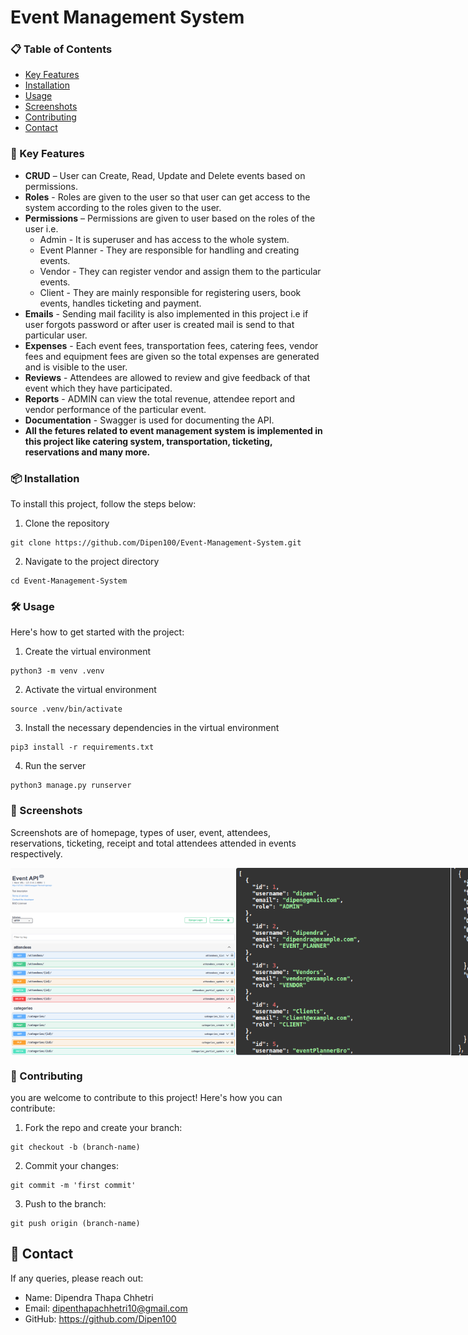 # Event Management System

### 📋 Table of Contents

- [Key Features](#-key-features)
- [Installation](#-installation)
- [Usage](#-usage)
- [Screenshots](#-screenshots)
- [Contributing](#-contributing)
- [Contact](#-contact)

### 🌟 Key Features

- **CRUD** – User can Create, Read, Update and Delete events based on permissions.
- **Roles** - Roles are given to the user so that user can get access to the system according to the roles given to the user.
- **Permissions** – Permissions are given to user based on the roles of the user i.e.
  - Admin - It is superuser and has access to the whole system.
  - Event Planner - They are responsible for handling and creating events.
  - Vendor - They can register vendor and assign them to the particular events.
  - Client - They are mainly responsible for registering users, book events, handles ticketing and payment.
- **Emails** - Sending mail facility is also implemented in this project i.e if user forgots password or after user is created mail is send to that particular user.
- **Expenses** - Each event fees, transportation fees, catering fees, vendor fees and equipment fees are given so the total expenses are generated and is visible to the user.
- **Reviews** - Attendees are allowed to review and give feedback of that event which they have participated.
- **Reports** - ADMIN can view the total revenue, attendee report and vendor performance of the particular event.
- **Documentation** - Swagger is used for documenting the API.
- **All the fetures related to event management system is implemented in this project like catering system, transportation, ticketing, reservations and many more.**
  
### 📦 Installation

To install this project, follow the steps below:
1. Clone the repository
```
git clone https://github.com/Dipen100/Event-Management-System.git
```
2. Navigate to the project directory
```
cd Event-Management-System
```

### 🛠️ Usage

Here's how to get started with the project:
1. Create the virtual environment
```
python3 -m venv .venv
```

2. Activate the virtual environment
```
source .venv/bin/activate
```

3. Install the necessary dependencies in the virtual environment
```
pip3 install -r requirements.txt
```

4. Run the server
```
python3 manage.py runserver
```
### 🎨 Screenshots
Screenshots are of homepage, types of user, event, attendees, reservations, ticketing, receipt and total attendees attended in events respectively.
<div style="display: flex; justify-content: space-around;">
  <img src="Screenshots/home.png" alt="Home Page" width="400" height="300"/>
  <img src="Screenshots/user_types.png" alt="User Types View" width="400" height="300"/>
  <img src="Screenshots/event.png" alt="Event Image" width="266.666" height="300"/>
  <img src="Screenshots/attendees.png" alt="Attendee Image" width="266.666" height="300"/>
  <img src="Screenshots/reservation.png" alt="Reservation Image" width="266.666" height="300"/>
  <img src="Screenshots/ticket.png" alt="Ticketing Image" width="266.666" height="300"/>
  <img src="Screenshots/receipt.png" alt="Receipt Image" width="266.666" height="300"/>
  <img src="Screenshots/total_attendee.png" alt="Total Attendee Image" width="266.666" height="300"/>
</div>

### 🤝 Contributing
you are welcome to contribute to this project! Here's how you can contribute:

1. Fork the repo and create your branch:
```
git checkout -b (branch-name)
```
2. Commit your changes:
```
git commit -m 'first commit'
```
3. Push to the branch:
```
git push origin (branch-name)
```

## 💬 Contact
If any queries, please reach out:
  - Name: Dipendra Thapa Chhetri
  - Email: dipenthapachhetri10@gmail.com
  - GitHub: https://github.com/Dipen100

